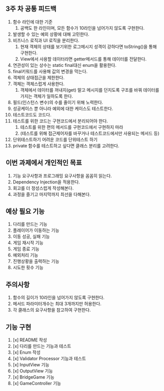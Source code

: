 ## 3주 차 공통 피드백
1. 함수 라인에 대한 기준
   1. 공백도 한 라인이며, 모든 함수가 10라인을 넘어가지 않도록 구현한다.
2. 발생할 수 있는 예외 상황에 대해 고민한다.
3. 비즈니스 로직과 UI 로직을 분리한다.
   1. 현재 객체의 상태를 보기위한 로그메시지 성격이 강하다면 toString()을 통해 구현한다.
   2. View에서 사용할 데이터라면 getter메서드를 통해 데이터를 전달한다.
4. 연관성이 있는 상수는 static final대신 enum을 활용한다.
5. final키워드를 사용해 값의 변경을 막는다.
6. 객체의 상태접근을 제한한다.
7. 객체는 객체스럽게 사용한다.
   1. 객체에서 데이터를 꺼내지(get) 말고 메시지를 던지도록 구조를 바꿔 데이터를 가지는 객체가 일하도록 한다.
8. 필드(인스턴스 변수)의 수를 줄이기 위해 노력한다.
9. 성공케이스 뿐 아니라 예외에 대한 케이스도 테스트한다.
10. 테스트코드도 코드다.
11. 테스트를 위한 코드는 구현코드에서 분리되어야 한다.
    1. 테스트를 위한 편의 메서드를 구현코드에서 구현하지 마라
    2. (테스트를 위해 접근제어자를 바꾸거나 테스트코드에서만 사용되는 메서드 등)
12. 단위테스트하기 어려운 코드를 단위테스트 하기
13. private 함수를 테스트하고 싶다면 클래스 분리를 고려한다.


## 이번 과제에서 개인적인 목표
1. 기능 요구사항과 프로그래밍 요구사항을 꼼꼼히 읽는다. 
2. Dependency Injection을 적용한다.
3. 회고를 더 정성스럽게 작성해본다.
4. 과정을 즐기고 마지막까지 최선을 다해본다.


## 예상 필요 기능
1. 다리를 만드는 기능
2. 플레이어가 이동하는 기능
3. 이동 성공, 실패 기능
4. 게임 재시작 기능
5. 게임 종료 기능
6. 예외처리 기능
7. 진행상황을 출력하는 기능
8. 시도한 횟수 기능

## 주의사항
1. 함수의 길이가 10라인을 넘어가지 않도록 구현한다.
2. 메서드 파라미터개수는 최대 3개까지만 허용한다.
3. 각 클래스의 요구사항을 참고하여 구현한다.


## 기능 구현
1. [x] README 작성
2. [x] 다리를 만드는 기능과 테스트
3. [x] Enum 작성
4. [x] Validator Processor 기능과 테스트
5. [x] InputView 기능
6. [x] OutputView 기능
7. [x] BridgeGame 기능
8. [x] GameController 기능 